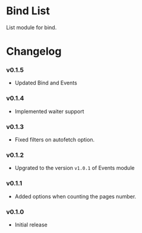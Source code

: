 Bind List
=========

List module for bind.

# Changelog

### v0.1.5
 - Updated Bind and Events

### v0.1.4
 - Implemented waiter support

### v0.1.3

 - Fixed filters on autofetch option.

### v0.1.2

 - Upgrated to the version `v1.0.1` of Events module

### v0.1.1

 - Added options when counting the pages number.

### v0.1.0

 - Initial release
